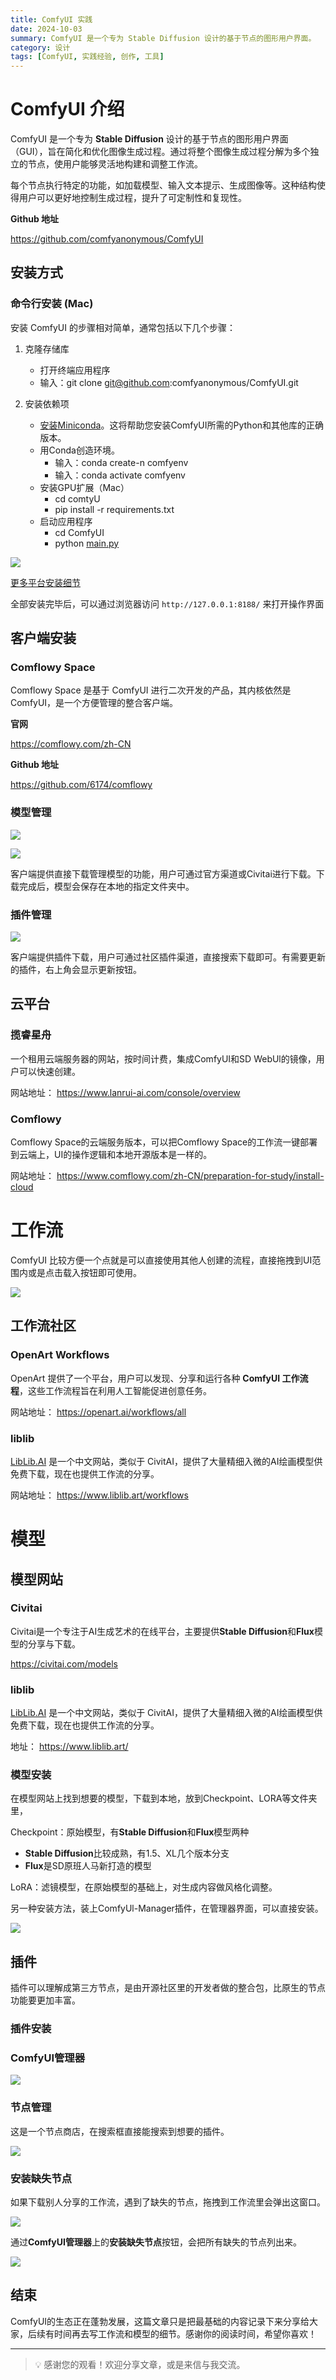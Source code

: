```yaml
---
title: ComfyUI 实践
date: 2024-10-03
summary: ComfyUI 是一个专为 Stable Diffusion 设计的基于节点的图形用户界面。
category: 设计
tags: [ComfyUI, 实践经验, 创作, 工具]
---
```


# ComfyUI 介绍

ComfyUI 是一个专为 **Stable Diffusion** 设计的基于节点的图形用户界面（GUI），旨在简化和优化图像生成过程。通过将整个图像生成过程分解为多个独立的节点，使用户能够灵活地构建和调整工作流。

每个节点执行特定的功能，如加载模型、输入文本提示、生成图像等。这种结构使得用户可以更好地控制生成过程，提升了可定制性和复现性。

**Github 地址**

https://github.com/comfyanonymous/ComfyUI

## 安装方式

### 命令行安装 (Mac)

安装 ComfyUI 的步骤相对简单，通常包括以下几个步骤：

1. 克隆存储库
    - 打开终端应用程序
    - 输入：git clone [git@github.com](mailto:git@github.com):comfyanonymous/ComfyUI.git

1. 安装依赖项
    - [安装Miniconda](https://docs.anaconda.com/free/miniconda/index.html#latest-miniconda-installer-links)。这将帮助您安装ComfyUI所需的Python和其他库的正确版本。
    - 用Conda创造环境。
        - 输入：conda create-n comfyenv
        - 输入：conda activate comfyenv
    - 安装GPU扩展（Mac）
        - cd comtyU
        - pip install -r requirements.txt
    - 启动应用程序
        - cd ComfyUI
        - python [main.py](http://main.py/)

![](https://blog-1259751088.cos.ap-shanghai.myqcloud.com/uPic/CleanShot%202024-10-03%20at%2015.56.10@2x.png)

[更多平台安装细节](https://docs.comfy.org/get_started/manual_install)

全部安装完毕后，可以通过浏览器访问 `http://127.0.0.1:8188/` 来打开操作界面

## 客户端安装

### Comflowy Space

Comflowy Space 是基于 ComfyUI 进行二次开发的产品，其内核依然是 ComfyUI，是一个方便管理的整合客户端。

**官网**

https://comflowy.com/zh-CN

**Github 地址**

https://github.com/6174/comflowy

### 模型管理

![](https://blog-1259751088.cos.ap-shanghai.myqcloud.com/uPic/CleanShot%202024-09-12%20at%2009.09.43.png)

![](https://blog-1259751088.cos.ap-shanghai.myqcloud.com/uPic/CleanShot%202024-09-12%20at%2009.19.30.png)

客户端提供直接下载管理模型的功能，用户可通过官方渠道或Civitai进行下载。下载完成后，模型会保存在本地的指定文件夹中。

### 插件管理

![](https://blog-1259751088.cos.ap-shanghai.myqcloud.com/uPic/CleanShot%202024-09-12%20at%2009.30.00.png)

客户端提供插件下载，用户可通过社区插件渠道，直接搜索下载即可。有需要更新的插件，右上角会显示更新按钮。

## 云平台

### 揽睿星舟

一个租用云端服务器的网站，按时间计费，集成ComfyUI和SD WebUl的镜像，用户可以快速创建。

网站地址：
https://www.lanrui-ai.com/console/overview

### Comflowy

Comflowy Space的云端服务版本，可以把Comflowy Space的工作流一键部署到云端上，UI的操作逻辑和本地开源版本是一样的。

网站地址：
https://www.comflowy.com/zh-CN/preparation-for-study/install-cloud

# 工作流

ComfyUI 比较方便一个点就是可以直接使用其他人创建的流程，直接拖拽到UI范围内或是点击载入按钮即可使用。

![](https://blog-1259751088.cos.ap-shanghai.myqcloud.com/uPic/CleanShot%202024-10-03%20at%2015.54.48@2x.png)

## 工作流社区

### OpenArt Workflows

OpenArt 提供了一个平台，用户可以发现、分享和运行各种 **ComfyUI 工作流程**，这些工作流程旨在利用人工智能促进创意任务。

网站地址：
https://openart.ai/workflows/all

### liblib

[LibLib.AI](http://liblib.ai/) 是一个中文网站，类似于 CivitAI，提供了大量精细入微的AI绘画模型供免费下载，现在也提供工作流的分享。

网站地址：
https://www.liblib.art/workflows

# 模型

## 模型网站

### Civitai

Civitai是一个专注于AI生成艺术的在线平台，主要提供**Stable Diffusion**和**Flux**模型的分享与下载。

https://civitai.com/models

### liblib

[LibLib.AI](http://liblib.ai/) 是一个中文网站，类似于 CivitAI，提供了大量精细入微的AI绘画模型供免费下载，现在也提供工作流的分享。

地址：
https://www.liblib.art/

### 模型安装

在模型网站上找到想要的模型，下载到本地，放到Checkpoint、LORA等文件夹里，

Checkpoint：原始模型，有**Stable Diffusion**和**Flux**模型两种

- **Stable Diffusion**比较成熟，有1.5、XL几个版本分支
- **Flux**是SD原班人马新打造的模型

LoRA：滤镜模型，在原始模型的基础上，对生成内容做风格化调整。

另一种安装方法，装上ComfyUl-Manager插件，在管理器界面，可以直接安装。

![](https://blog-1259751088.cos.ap-shanghai.myqcloud.com/uPic/CleanShot%202024-09-27%20at%2017.08.27@2x.png)

## 插件

插件可以理解成第三方节点，是由开源社区里的开发者做的整合包，比原生的节点功能要更加丰富。

### 插件安装

### ComfyUI管理器

![](https://blog-1259751088.cos.ap-shanghai.myqcloud.com/uPic/CleanShot%202024-10-03%20at%2016.12.15@2x.png)

### 节点管理

这是一个节点商店，在搜索框直接能搜索到想要的插件。

![](https://blog-1259751088.cos.ap-shanghai.myqcloud.com/uPic/CleanShot%202024-10-03%20at%2016.14.44@2x.png)

### 安装缺失节点

如果下载别人分享的工作流，遇到了缺失的节点，拖拽到工作流里会弹出这窗口。

![](https://blog-1259751088.cos.ap-shanghai.myqcloud.com/uPic/CleanShot%202024-10-03%20at%2016.19.01@2x.png)

通过**ComfyUI管理器**上的**安装缺失节点**按钮，会把所有缺失的节点列出来。

![](https://blog-1259751088.cos.ap-shanghai.myqcloud.com/uPic/CleanShot%202024-10-03%20at%2016.19.45@2x.png)

## 结束

ComfyUI的生态正在蓬勃发展，这篇文章只是把最基础的内容记录下来分享给大家，后续有时间再去写工作流和模型的细节。感谢你的阅读时间，希望你喜欢！

---

> 💡 感谢您的观看！欢迎分享文章，或是来信与我交流。